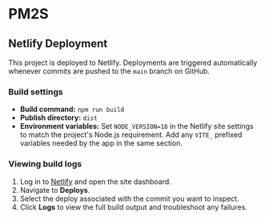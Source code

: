 # PM2S

## Netlify Deployment

This project is deployed to Netlify. Deployments are triggered automatically whenever commits are pushed to the `main` branch on GitHub.

### Build settings
- **Build command:** `npm run build`
- **Publish directory:** `dist`
- **Environment variables:** Set `NODE_VERSION=18` in the Netlify site settings to match the project's Node.js requirement. Add any `VITE_` prefixed variables needed by the app in the same section.

### Viewing build logs
1. Log in to [Netlify](https://app.netlify.com) and open the site dashboard.
2. Navigate to **Deploys**.
3. Select the deploy associated with the commit you want to inspect.
4. Click **Logs** to view the full build output and troubleshoot any failures.


